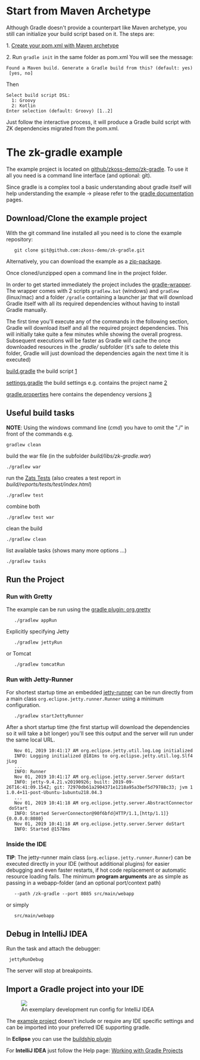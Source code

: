 

# Start from Maven Archetype

Although Gradle doesn't provide a counterpart like Maven archetype, you
still can initialize your build script based on it. The steps are:

1\. [Create your pom.xml with Maven
archetype](https://www.zkoss.org/wiki/ZK_Installation_Guide/Quick_Start/Create_and_Run_Your_First_ZK_Application_with_Maven_Archetype)

2\. Run `gradle init` in the same folder as pom.xml You will see the
message:

`Found a Maven build. Generate a Gradle build from this? (default: yes) [yes, no]`

Then

`Select build script DSL:`  
`  1: Groovy`  
`  2: Kotlin`  
`Enter selection (default: Groovy) [1..2]`

Just follow the interactive process, it will produce a Gradle build
script with ZK dependencies migrated from the pom.xml.

# The zk-gradle example

The example project is located on
[github/zkoss-demo/zk-gradle](https://github.com/zkoss-demo/zk-gradle).
To use it all you need is a command line interface (and optional: git).

Since gradle is a complex tool a basic understanding about gradle itself
will help understanding the example -\> please refer to the [gradle
documentation](https://docs.gradle.org/) pages.

## Download/Clone the example project

With the git command line installed all you need is to clone the example
repository:

`   git clone git@github.com:zkoss-demo/zk-gradle.git`

Alternatively, you can download the example as a
[zip-package](https://github.com/zkoss-demo/zk-gradle/archive/master.zip).

Once cloned/unzipped open a command line in the project folder.

In order to get started immediately the project includes the
[gradle-wrapper](https://docs.gradle.org/current/userguide/gradle_wrapper.html).
The wrapper comes with 2 scripts `gradlew.bat` (windows) and `gradlew`
(linux/mac) and a folder `/gradle` containing a launcher jar that will
download Gradle itself with all its required dependencies without having
to install Gradle manually.

The first time you'll execute any of the commands in the following
section, Gradle will download itself and all the required project
dependencies. This will initially take quite a few minutes while showing
the overall progress. Subsequent executions will be faster as Gradle
will cache the once downloaded resources in the *.gradle/* subfolder
(it's safe to delete this folder, Gradle will just download the
dependencies again the next time it is executed)

[build.gradle](https://github.com/zkoss-demo/zk-gradle/blob/master/build.gradle)
the build script
[1](https://docs.gradle.org/current/userguide/tutorial_using_tasks.html)

[settings.gradle](https://github.com/zkoss-demo/zk-gradle/blob/master/settings.gradle)
the build settings e.g. contains the project name
[2](https://docs.gradle.org/current/dsl/org.gradle.api.initialization.Settings.html)

[gradle.properties](https://github.com/zkoss-demo/zk-gradle/blob/master/gradle.properties)
here contains the dependency versions
[3](https://docs.gradle.org/current/userguide/build_environment.html)

## Useful build tasks

**NOTE**: Using the windows command line (*cmd*) you have to omit the
"./" in front of the commands e.g.

`gradlew clean`

build the war file (in the subfolder *build/libs/zk-gradle.war*)

`./gradlew war`

run the [Zats Tests](https://www.zkoss.org/product/zats) (also creates a
test report in *build/reports/tests/test/index.html*)

`./gradlew test`

combine both

`./gradlew test war`

clean the build

`./gradlew clean`

list available tasks (shows many more options ...)

`./gradlew tasks`

## Run the Project

### Run with Gretty

The example can be run using the [gradle plugin:
org.gretty](https://plugins.gradle.org/plugin/org.gretty)

`   ./gradlew appRun`

Explicitly specifying Jetty

`   ./gradlew jettyRun`

or Tomcat

`   ./gradlew tomcatRun`

### Run with Jetty-Runner

For shortest startup time an embedded
[jetty-runner](https://www.eclipse.org/jetty/documentation/current/runner.html)
can be run directly from a main class `org.eclipse.jetty.runner.Runner`
using a minimum configuration.

`   ./gradlew startJettyRunner`

After a short startup time (the first startup will download the
dependencies so it will take a bit longer) you'll see this output and
the server will run under the same local URL.

`   Nov 01, 2019 10:41:17 AM org.eclipse.jetty.util.log.Log initialized`  
`   INFO: Logging initialized @181ms to org.eclipse.jetty.util.log.Slf4jLog`  
`   ...`  
`   INFO: Runner`  
`   Nov 01, 2019 10:41:17 AM org.eclipse.jetty.server.Server doStart`  
`   INFO: jetty-9.4.21.v20190926; built: 2019-09-26T16:41:09.154Z; git: 72970db61a2904371e1218a95a3bef5d79788c33; jvm 11.0.4+11-post-Ubuntu-1ubuntu218.04.3`  
`   ...`  
`   Nov 01, 2019 10:41:18 AM org.eclipse.jetty.server.AbstractConnector doStart`  
`   INFO: Started ServerConnector@90f6bfd{HTTP/1.1,[http/1.1]}{0.0.0.0:8080}`  
`   Nov 01, 2019 10:41:18 AM org.eclipse.jetty.server.Server doStart`  
`   INFO: Started @1578ms`

### Inside the IDE

**TIP**: The jetty-runner main class (`org.eclipse.jetty.runner.Runner`)
can be executed directly in your IDE (without additional plugins) for
easier debugging and even faster restarts, if hot code replacement or
automatic resource loading fails. The minimum **program arguments** are
as simple as passing in a webapp-folder (and an optional port/context
path)

`   --path /zk-gradle --port 8085 src/main/webapp`

or simply

`   src/main/webapp`

## Debug in IntelliJ IDEA

Run the task and attach the debugger:

` jettyRunDebug`

The server will stop at breakpoints.

## Import a Gradle project into your IDE

<figure>
<img src="images/zk-gradle-idea-run-config.png
title="An exemplary development run config for IntelliJ IDEA" />
<figcaption>An exemplary development run config for IntelliJ
IDEA</figcaption>
</figure>

The [example project](https://github.com/zkoss-demo/zk-gradle) doesn't
include or require any IDE specific settings and can be imported into
your preferred IDE supporting gradle.

In **Eclipse** you can use the [buildship
plugin](https://projects.eclipse.org/projects/tools.buildship)

For **IntelliJ IDEA** just follow the Help page: [Working with Gradle
Projects](https://www.jetbrains.com/help/idea/gradle.html)
